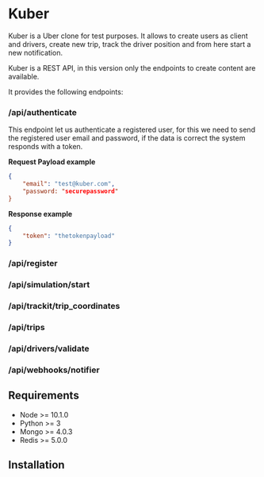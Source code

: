 # Kuber
Kuber is a Uber clone for test purposes. It allows to create users as client and drivers, create new trip, track the driver position and from here start a new notification.

Kuber is a REST API, in this version only the endpoints to create content are available.

It provides the following endpoints:

### /api/authenticate

This endpoint let us authenticate a registered user, for this we need to send the registered user email and password, if the data is correct the system responds with a token.

**Request Payload example**
```json
{
    "email": "test@kuber.com",
    "password: "securepassword"
}
```

**Response example**
```json
{
    "token": "thetokenpayload"
}
```
### /api/register

### /api/simulation/start

### /api/trackit/trip_coordinates

### /api/trips

### /api/drivers/validate

### /api/webhooks/notifier



## Requirements
* Node >= 10.1.0
* Python >= 3
* Mongo >= 4.0.3
* Redis >= 5.0.0

## Installation


